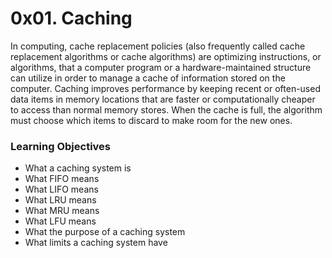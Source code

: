 # 0x01. Caching

In computing, cache replacement policies (also frequently called cache replacement algorithms or cache algorithms) are optimizing instructions, or algorithms, that a computer program or a hardware-maintained structure can utilize in order to manage a cache of information stored on the computer. Caching improves performance by keeping recent or often-used data items in memory locations that are faster or computationally cheaper to access than normal memory stores. When the cache is full, the algorithm must choose which items to discard to make room for the new ones.

### Learning Objectives

- What a caching system is
- What FIFO means
- What LIFO means
- What LRU means
- What MRU means
- What LFU means
- What the purpose of a caching system
- What limits a caching system have
